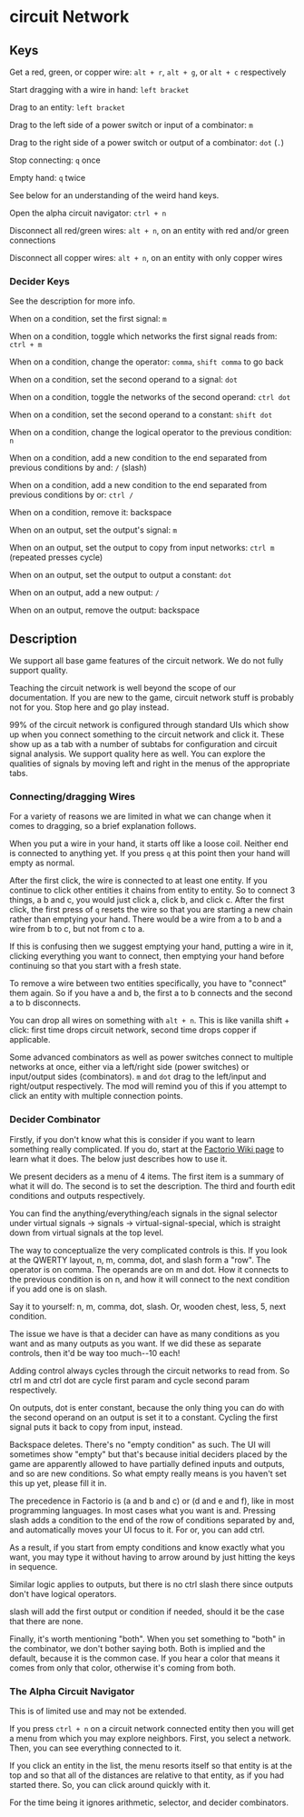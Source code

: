 # circuit Network

## Keys

Get a red, green, or copper wire: `alt + r`, `alt + g`, or `alt + c` respectively

Start dragging with a wire in hand: `left bracket`

Drag to an entity: `left bracket`

Drag to the left side of a power switch or input of a combinator: `m`

Drag to the right side of a power switch or output of a combinator: `dot` (`.`)

Stop connecting: `q` once

Empty hand: `q` twice

See below for an understanding of the weird hand keys.

Open the alpha circuit navigator: `ctrl + n`

Disconnect all red/green wires: `alt + n`, on an entity with red and/or green connections

Disconnect all copper wires: `alt + n`, on an entity with only copper wires

### Decider Keys

See the description for more info.

When on a condition, set the first signal: `m`

When on a condition, toggle which networks the first signal reads from: `ctrl + m`

When on a condition, change the operator: `comma`, `shift comma` to go back

When on a condition, set the second operand to a signal: `dot`

When on a condition, toggle the networks of the second operand: `ctrl dot`

When on a condition, set the second operand to a constant: `shift dot`

When on a condition, change the logical operator to the previous condition: `n`

When on a condition, add a new condition to the end separated from previous conditions by and: `/` (slash)

When on a condition, add a new condition to the end separated from previous conditions by or: `ctrl /`

When on a condition, remove it: backspace

When on an output, set the output's signal: `m`

When on an output, set the output to copy from input networks: `ctrl m` (repeated presses cycle)

When on an output, set the output to output a constant: `dot`

When on an output, add a new output: `/`

When on an output, remove the output: backspace

## Description

We support all base game features of the circuit network. We do not fully support quality.

Teaching the circuit network is well beyond the scope of our documentation.  If you are new to the game, circuit network stuff is probably not for you.  Stop here and go play instead.

99% of the circuit network is configured through standard UIs which show up when you connect something to the circuit network and click it.  These show up as a tab with a number of subtabs for configuration and circuit signal analysis.  We support quality here as well.  You can explore the qualities of signals by moving left and right in the menus of the appropriate tabs.

### Connecting/dragging  Wires

For a variety of reasons we are limited in what we can change when it comes to dragging, so a brief explanation follows.

When you put a wire in your hand, it starts off like a loose coil.  Neither end is connected to anything yet.  If you press `q` at this point then your hand will empty as normal.

After the first click, the wire is connected to at least one entity.  If you continue to click other entities it chains from entity to entity. So to connect 3 things, a b and c, you would just click a, click b, and click c.  After the first click, the first press of `q` resets the wire so that you are starting a new chain rather than emptying your hand.  There would be a wire from a to b and a wire from b to c, but not from c to a.

If this is confusing then we suggest emptying your hand, putting a wire in it, clicking everything you want to connect, then emptying your hand before continuing so that you start with a fresh state.

To remove a wire between two entities specifically, you have to "connect" them again. So if you have a and b, the first a to b connects and the second a to b disconnects.

You can drop all wires on something with `alt + n`.  This is like vanilla shift + click: first time drops circuit network, second time drops copper if applicable.

Some advanced combinators as well as power switches connect to multiple networks at once, either via a left/right side (power switches) or input/output sides (combinators).  `m` and `dot` drag to the left/input and right/output respectively.  The mod will remind you of this if you attempt to click an entity with multiple connection points.

### Decider Combinator

Firstly, if you don't know what this is consider if you want to learn something really complicated.  If you do, start at the [Factorio Wiki page](https://wiki.factorio.com/Decider_combinator) to learn what it does. The below just describes how to use it.

We present deciders as a menu of 4 items.  The first item is a summary of what it will do. The second is to set the description.  The third and fourth edit conditions and outputs respectively.

You can find the anything/everything/each signals in the signal selector under virtual signals -> signals -> virtual-signal-special, which is straight down from virtual signals at the top level.

The way to conceptualize the very complicated controls is this.  If you look at the QWERTY layout, n, m, comma, dot, and slash form a "row".  The operator is on comma.  The operands are on m and dot.  How it connects to the previous condition is on n, and how it will connect to the next condition if you add one is on slash.

Say it to yourself: n, m, comma, dot, slash.  Or, wooden chest, less, 5, next condition.

The issue we have is that a decider can have as many conditions as you want and as many outputs as you want.  If we did these as separate controls, then it'd be way too much--10 each!

Adding control always cycles through the circuit networks to read from.  So ctrl m and ctrl dot are cycle first param and cycle second param respectively.

On outputs, dot is enter constant, because the only thing you can do with the second operand on an output is set it to a constant. Cycling the first signal puts it back to copy from input, instead.

Backspace deletes.  There's no "empty condition" as such.  The UI will sometimes show "empty" but that's because initial deciders placed by the game are apparently allowed to have partially defined inputs and outputs, and so are new conditions.  So what empty really means is you haven't set this up yet, please fill it in.

The precedence in Factorio is (a and b and c) or (d and e and f), like in most programming languages.  In most cases what you want is and.  Pressing slash adds a condition to the end of the row of conditions separated by and, and automatically moves your UI focus to it.  For or, you can add ctrl.

As a result, if you start from empty conditions and know exactly what you want, you may type it without having to arrow around by just hitting the keys in sequence.

Similar logic applies to outputs, but there is no ctrl slash there since outputs don't have logical operators.

slash will add the first output or condition if needed, should it be the case that there are none.

Finally, it's worth mentioning "both".  When you set something to "both" in the combinator, we don't bother saying both. Both is implied and the default, because it is the common case. If you hear a color that means it comes from only that color, otherwise it's coming from both.

### The Alpha Circuit Navigator
This is of limited use and may not be extended.

If you press `ctrl + n` on a circuit network connected entity then you will get a menu from which you may explore neighbors.  First, you select a network.  Then, you can see everything connected to it.

If you click an entity in the list, the menu resorts itself so that entity is at the top and so that all of the distances are relative to that entity, as if you had started there. So, you can click around quickly with it.

For the time being it ignores arithmetic, selector, and decider combinators.
